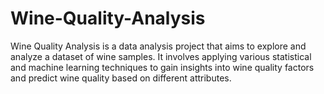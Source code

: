 # Wine-Quality-Analysis
Wine Quality Analysis is a data analysis project that aims to explore and analyze a dataset of wine samples. It involves applying various statistical and machine learning techniques to gain insights into wine quality factors and predict wine quality based on different attributes.
